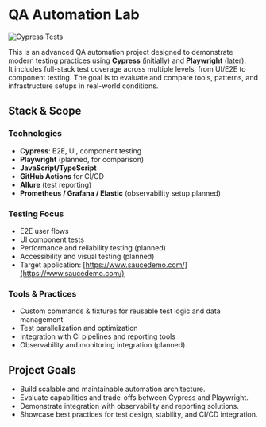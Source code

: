 # QA Automation Lab

![Cypress Tests](https://github.com/novikova-y/qa-automation-lab/actions/workflows/cypress.yml/badge.svg)

This is an advanced QA automation project designed to demonstrate modern testing practices using **Cypress** (initially) and **Playwright** (later).  
It includes full-stack test coverage across multiple levels, from UI/E2E to component testing. The goal is to evaluate and compare tools, patterns, and infrastructure setups in real-world conditions.

## Stack & Scope

### Technologies
- **Cypress**: E2E, UI, component testing
- **Playwright** (planned, for comparison)
- **JavaScript/TypeScript**
- **GitHub Actions** for CI/CD
- **Allure** (test reporting)
- **Prometheus / Grafana / Elastic** (observability setup planned)

### Testing Focus
- E2E user flows
- UI component tests
- Performance and reliability testing (planned)
- Accessibility and visual testing (planned)
- Target application: [https://www.saucedemo.com/](https://www.saucedemo.com/)

### Tools & Practices
- Custom commands & fixtures for reusable test logic and data management
- Test parallelization and optimization
- Integration with CI pipelines and reporting tools
- Observability and monitoring integration (planned)

## Project Goals

- Build scalable and maintainable automation architecture.
- Evaluate capabilities and trade-offs between Cypress and Playwright.
- Demonstrate integration with observability and reporting solutions.
- Showcase best practices for test design, stability, and CI/CD integration.
